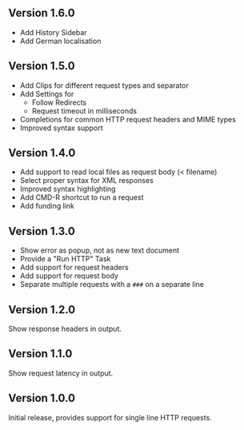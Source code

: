 ## Version 1.6.0

- Add History Sidebar
- Add German localisation

## Version 1.5.0

- Add Clips for different request types and separator
- Add Settings for
	- Follow Redirects
	- Request timeout in milliseconds
- Completions for common HTTP request headers and MIME types
- Improved syntax support

## Version 1.4.0

- Add support to read local files as request body (< filename)
- Select proper syntax for XML responses
- Improved syntax highlighting
- Add CMD-R shortcut to run a request
- Add funding link 

## Version 1.3.0

- Show error as popup, not as new text document
- Provide a "Run HTTP" Task
- Add support for request headers
- Add support for request body
- Separate multiple requests with a `###` on a separate line

## Version 1.2.0

Show response headers in output.

## Version 1.1.0

Show request latency in output.

## Version 1.0.0

Initial release, provides support for single line HTTP requests.
